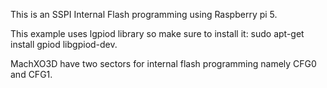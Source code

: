 This is an SSPI Internal Flash programming using Raspberry pi 5.

This example uses lgpiod library so make sure to install it: sudo apt-get install gpiod libgpiod-dev.

MachXO3D have two sectors for internal flash programming namely CFG0 and CFG1. 
